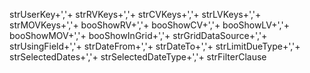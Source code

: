 strUserKey+','+ strRVKeys+','+ strCVKeys+','+ strLVKeys+','+ strMOVKeys+','+ booShowRV+','+ booShowCV+','+ booShowLV+','+ booShowMOV+','+ booShowInGrid+','+ strGridDataSource+','+ strUsingField+','+ strDateFrom+','+ strDateTo+','+ strLimitDueType+','+ strSelectedDates+','+ strSelectedDateType+','+ strFilterClause